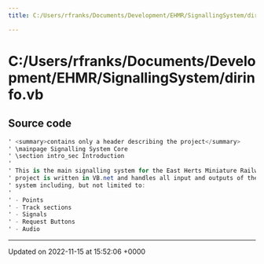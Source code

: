 ```yaml
---
title: C:/Users/rfranks/Documents/Development/EHMR/SignallingSystem/dirinfo.vb

---
```


# C:/Users/rfranks/Documents/Development/EHMR/SignallingSystem/dirinfo.vb






## Source code

```csharp
' <summary>contains only a header describing the project</summary>
' \mainpage Signalling System Core
' \section intro_sec Introduction
'
' This is the main signalling system for the East Herts Miniature Railway. The
' project is written in VB.net and handles all input and outputs of the signalling
' system including, but not limited to:
'
' - Points
' - Track sections
' - Signals
' - Request Buttons
' - Audio
```


-------------------------------

Updated on 2022-11-15 at 15:52:06 +0000
